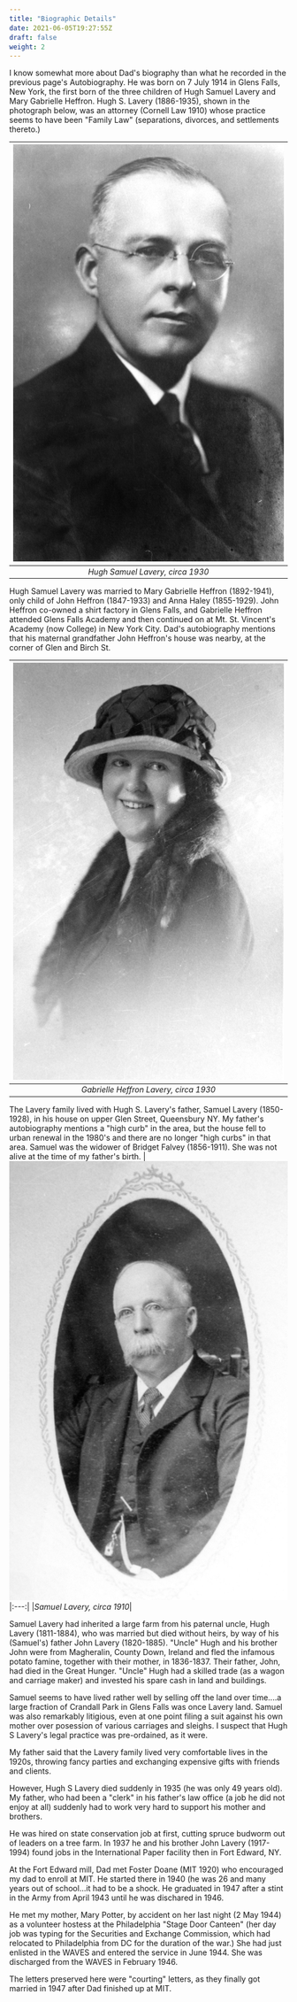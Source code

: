 ```yaml
---
title: "Biographic Details"
date: 2021-06-05T19:27:55Z
draft: false
weight: 2
---
```

I know somewhat more about Dad's biography than what he recorded in the
previous page's Autobiography. He was born on 7 July 1914 in Glens Falls, 
New York, the first born of the three children of Hugh Samuel Lavery 
and Mary Gabrielle Heffron.  Hugh S. Lavery (1886-1935), shown in the photograph below,
was an attorney (Cornell Law 1910) whose practice seems to have been "Family Law" (separations, divorces, and settlements thereto.)

| ![portrait HHL](HughSLavery.jpg?height=300px) |
|:---:|
|*Hugh Samuel Lavery, circa 1930*|

Hugh Samuel Lavery was married to Mary Gabrielle Heffron (1892-1941), only child of John Heffron (1847-1933) and Anna Haley (1855-1929).
John Heffron co-owned a shirt factory in Glens Falls, and Gabrielle Heffron attended Glens Falls Academy and then continued on at Mt. St. Vincent's Academy (now College) in New York City. Dad's autobiography
mentions that his maternal grandfather John Heffron's house was nearby, at the corner of Glen and Birch St. 

| ![Gabrielle Portrait](GabrielleHeffron.jpg?height=300px) |
|:---:|
|*Gabrielle Heffron Lavery, circa 1930*|

The Lavery family lived with Hugh S. Lavery's father, Samuel Lavery (1850-1928), in his house on 
upper Glen Street, Queensbury NY.  My father's autobiography mentions a "high curb" in the area, but the house fell to 
urban renewal in the 1980's and there are no longer "high curbs" in that area. Samuel was the widower of Bridget Falvey (1856-1911).  She was not alive at the time of my father's birth.
| ![Portrait Samuel Lavery](SamuelLavery.jpg?height=300px)
|:---:|
|*Samuel Lavery, circa 1910*|

Samuel Lavery had inherited a large farm from his paternal uncle, Hugh Lavery (1811-1884), who was married but died without heirs, by way of his (Samuel's) father John Lavery (1820-1885). "Uncle" Hugh and his brother John were from Magheralin, County Down, Ireland and fled the infamous potato famine, together with their mother, in 1836-1837. Their father, John, had died in the Great Hunger.  "Uncle" Hugh had a skilled trade (as a wagon and carriage maker) and invested his spare cash in land and buildings.

Samuel seems to have lived rather well by selling off the land over time....a large fraction of Crandall Park in Glens Falls was once Lavery land.
Samuel was also remarkably litigious, even at one point filing a suit against his own mother over posession of various carriages and sleighs.  I suspect that Hugh S Lavery's legal practice was pre-ordained, as it were.

My father said that the Lavery family lived very comfortable lives in the 1920s, throwing fancy parties and exchanging expensive gifts with friends and clients.

However, Hugh S Lavery died suddenly in 1935 (he was only 49 years old). My father, who had been a "clerk" in his father's law office (a job he did not enjoy at all) suddenly had to work very hard to support his mother and brothers.   

He was hired on state conservation job at first, cutting spruce budworm out of leaders on a tree farm. In 1937 he and his brother John Lavery (1917-1994) found jobs in the International Paper facility then in Fort Edward, NY.

At the Fort Edward mill, Dad met Foster Doane (MIT 1920) who encouraged my dad to enroll at MIT. He started there in 1940 (he was 26 and many years out of school...it had to be a shock. He graduated in 1947 after a stint in the Army from April 1943 until he was dischared in 1946.  

He met my mother, Mary Potter, by accident on her last night (2 May 1944) as a volunteer hostess at the Philadelphia "Stage Door Canteen" (her day job was typing for the Securities and Exchange Commission, 
which had relocated to Philadelphia from DC for the duration of the war.) She had just enlisted in the WAVES and entered the service in June 1944. She was discharged from the WAVES in February 1946.  
 
The letters preserved here were "courting" letters, as they finally got married in 1947 after Dad finished up at MIT.

